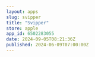 ```yaml
---
layout: apps
slug: svipper
title: "Svipper"
store: apple
app_id: 6502283055
date: 2024-09-05T08:21:36Z
published: 2024-06-09T07:00:00Z
---
```

